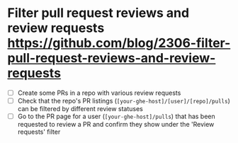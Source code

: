 # Filter pull request reviews and review requests https://github.com/blog/2306-filter-pull-request-reviews-and-review-requests
  - [ ] Create some PRs in a repo with various review requests
  - [ ] Check that the repo's PR listings (`[your-ghe-host]/[user]/[repo]/pulls`) can be filtered by different review statuses
  - [ ] Go to the PR page for a user (`[your-ghe-host]/pulls`) that has been requested to review a PR and confirm they show under the 'Review requests' filter
